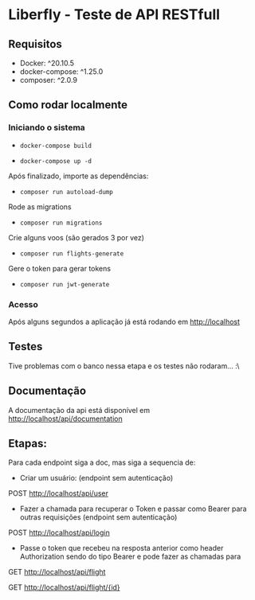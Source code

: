 # Liberfly - Teste de API RESTfull

## Requisitos

- Docker: ^20.10.5
- docker-compose: ^1.25.0
- composer: ^2.0.9

## Como rodar localmente

### Iniciando o sistema

- `docker-compose build`

- `docker-compose up -d`

Após finalizado, importe as dependências:

- `composer run autoload-dump`

Rode as migrations

- `composer run migrations`

Crie alguns voos (são gerados 3 por vez)

- `composer run flights-generate`

Gere o token para gerar tokens

- `composer run jwt-generate`

### Acesso

Após alguns segundos a aplicação já está rodando em <http://localhost>

## Testes

Tive problemas com o banco nessa etapa e os testes não rodaram... :\

## Documentação

A documentação da api está disponível em <http://localhost/api/documentation>

## Etapas:

Para cada endpoint siga a doc, mas siga a sequencia de:

- Criar um usuário: (endpoint sem autenticação)

POST <http://localhost/api/user>

- Fazer a chamada para recuperar o Token e passar como Bearer para outras requisições (endpoint sem autenticação)

POST <http://localhost/api/login>

- Passe o token que recebeu na resposta anterior como header Authorization sendo do tipo Bearer e pode fazer as chamadas para

GET <http://localhost/api/flight>

GET <http://localhost/api/flight/{id}>